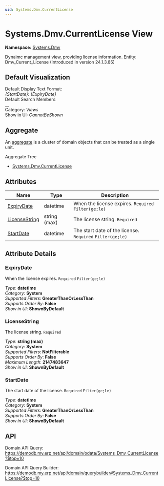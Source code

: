 ```yaml
---
uid: Systems.Dmv.CurrentLicense
---
```

# Systems.Dmv.CurrentLicense View

**Namespace:** [Systems.Dmv](Systems.Dmv.md)  

Dynaimc management view, providing license information. Entity: Dmv_Current_License (Introduced in version 24.1.3.85)

## Default Visualization
Default Display Text Format:  
_{StartDate}: {ExpiryDate}_  
Default Search Members:  
__  
Category:  _Views_  
Show in UI:  _CannotBeShown_  

## Aggregate
An [aggregate](https://docs.erp.net/tech/advanced/concepts/aggregates.html) is a cluster of domain objects that can be treated as a single unit.  

Aggregate Tree  
* [Systems.Dmv.CurrentLicense](Systems.Dmv.CurrentLicense.md)  

## Attributes

| Name | Type | Description |
| ---- | ---- | --- |
| [ExpiryDate](Systems.Dmv.CurrentLicense.md#expirydate) | datetime | When the license expires. `Required` `Filter(ge;le)` 
| [LicenseString](Systems.Dmv.CurrentLicense.md#licensestring) | string (max) | The license string. `Required` 
| [StartDate](Systems.Dmv.CurrentLicense.md#startdate) | datetime | The start date of the license. `Required` `Filter(ge;le)` 


## Attribute Details

### ExpiryDate

When the license expires. `Required` `Filter(ge;le)`

_Type_: **datetime**  
_Category_: **System**  
_Supported Filters_: **GreaterThanOrLessThan**  
_Supports Order By_: **False**  
_Show in UI_: **ShownByDefault**  

### LicenseString

The license string. `Required`

_Type_: **string (max)**  
_Category_: **System**  
_Supported Filters_: **NotFilterable**  
_Supports Order By_: **False**  
_Maximum Length_: **2147483647**  
_Show in UI_: **ShownByDefault**  

### StartDate

The start date of the license. `Required` `Filter(ge;le)`

_Type_: **datetime**  
_Category_: **System**  
_Supported Filters_: **GreaterThanOrLessThan**  
_Supports Order By_: **False**  
_Show in UI_: **ShownByDefault**  


## API

Domain API Query:
<https://demodb.my.erp.net/api/domain/odata/Systems_Dmv_CurrentLicense?$top=10>

Domain API Query Builder:
<https://demodb.my.erp.net/api/domain/querybuilder#Systems_Dmv_CurrentLicense?$top=10>

